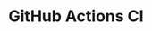 # GitHub Actions CI









































































































































































































































































































































































































































































































































































































































































































































































































































































